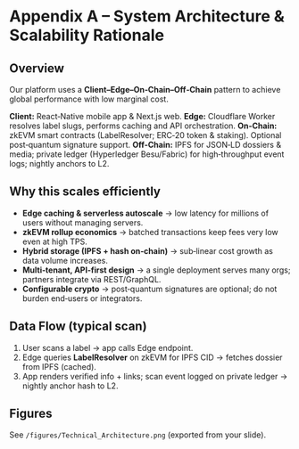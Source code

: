 # Appendix A – System Architecture & Scalability Rationale

## Overview
Our platform uses a **Client–Edge–On‑Chain–Off‑Chain** pattern to achieve global performance with low marginal cost.

**Client:** React‑Native mobile app & Next.js web.
**Edge:** Cloudflare Worker resolves label slugs, performs caching and API orchestration.
**On‑Chain:** zkEVM smart contracts (LabelResolver; ERC‑20 token & staking). Optional post‑quantum signature support.
**Off‑Chain:** IPFS for JSON‑LD dossiers & media; private ledger (Hyperledger Besu/Fabric) for high‑throughput event logs; nightly anchors to L2.

## Why this scales efficiently
- **Edge caching & serverless autoscale** → low latency for millions of users without managing servers.
- **zkEVM rollup economics** → batched transactions keep fees very low even at high TPS.
- **Hybrid storage (IPFS + hash on‑chain)** → sub‑linear cost growth as data volume increases.
- **Multi‑tenant, API‑first design** → a single deployment serves many orgs; partners integrate via REST/GraphQL.
- **Configurable crypto** → post‑quantum signatures are optional; do not burden end‑users or integrators.

## Data Flow (typical scan)
1) User scans a label → app calls Edge endpoint.  
2) Edge queries **LabelResolver** on zkEVM for IPFS CID → fetches dossier from IPFS (cached).  
3) App renders verified info + links; scan event logged on private ledger → nightly anchor hash to L2.

## Figures
See `/figures/Technical_Architecture.png` (exported from your slide).
